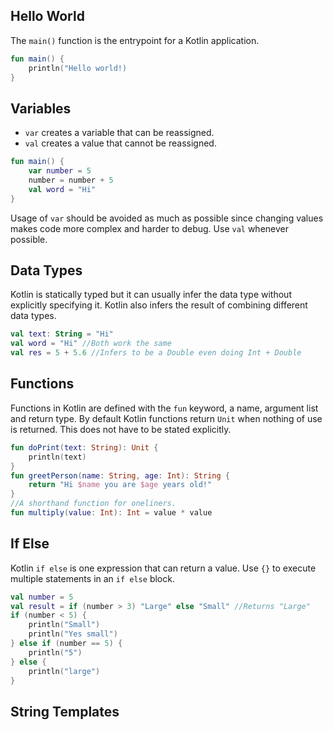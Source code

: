 ## Hello World
The `main()` function is the entrypoint for a Kotlin application.
```kotlin
fun main() {
	println("Hello world!)
}
```
## Variables
- `var` creates a variable that can be reassigned.
- `val` creates a value that cannot be reassigned.
```kotlin
fun main() {
	var number = 5
	number = number + 5
	val word = "Hi"
}
```
Usage of `var` should be avoided as much as possible since changing values makes code more complex and harder to debug. Use `val` whenever possible.
## Data Types
Kotlin is statically typed but it can usually infer the data type without explicitly specifying it. Kotlin also infers the result of combining different data types.
```kotlin
val text: String = "Hi"
val word = "Hi" //Both work the same
val res = 5 + 5.6 //Infers to be a Double even doing Int + Double
```
## Functions
Functions in Kotlin are defined with the `fun` keyword, a name, argument list and return type. By default Kotlin functions return `Unit` when nothing of use is returned. This does not have to be stated explicitly.
```kotlin
fun doPrint(text: String): Unit {
	println(text)
}
fun greetPerson(name: String, age: Int): String {
	return "Hi $name you are $age years old!"
}
//A shorthand function for oneliners.
fun multiply(value: Int): Int = value * value 
```
## If Else
Kotlin `if else` is one expression that can return a value. Use `{}` to execute multiple statements in an `if else` block.
```kotlin
val number = 5
val result = if (number > 3) "Large" else "Small" //Returns "Large"
if (number < 5) {
	println("Small")
	println("Yes small")
} else if (number == 5) {
	println("5")
} else {
	println("large")
}
```
## String Templates
